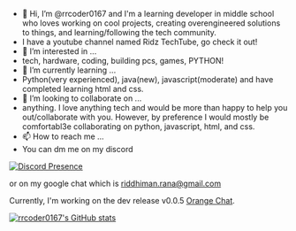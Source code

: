 - 👋 Hi, I’m @rrcoder0167 and I'm a learning developer in middle school who loves working on cool projects, creating overengineered solutions to things, and learning/following the tech community.
- I have a youtube channel named Ridz TechTube, go check it out!
- 👀 I’m interested in ...
- tech, hardware, coding, building pcs, games, PYTHON!
- 🌱 I’m currently learning ...
- Python(very experienced), java(new), javascript(moderate) and have completed learning html and css.
- 💞️ I’m looking to collaborate on ...
- anything. I love anything tech and would be more than happy to help you out/collaborate with you. However, by preference I would mostly be comfortabl3e collaborating on python, javascript, html, and css.
- 📫 How to reach me ...
- You can dm me on my discord

[![Discord Presence](https://lanyard.cnrad.dev/api/870936028108705803)](https://discord.com/users/870936028108705803)

or on my google chat which is [riddhiman.rana@gmail.com](mailto:riddhiman.rana@gmail.com)

Currently, I'm working on the dev release v0.0.5 [Orange Chat](https://github.com/rrcoder0167/Orange-Chat).

<!---
rrcoder0167/rrcoder0167 is a ✨ special ✨ repository because its `README.md` (this file) appears on your GitHub profile.
You can click the Preview link to take a look at your changes.
--->
[![rrcoder0167's GitHub stats](https://github-readme-stats.vercel.app/api?username=rrcoder0167)](https://github.com/anuraghazra/github-readme-stats)
